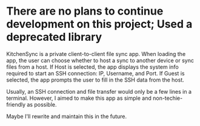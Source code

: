 

# There are no plans to continue development on this project; Used a deprecated library

KitchenSync is a private client-to-client file sync app. When loading the app, the user can choose whether to host a sync to another device or sync files from a host. If Host is selected, the app displays the system info required to start an SSH connection: IP, Username, and Port. If Guest is selected, the app prompts the user to fill in the SSH data from the host.

Usually, an SSH connection and file transfer would only be a few lines in a terminal. However, I aimed to make this app as simple and non-techie-friendly as possible.    

Maybe I'll rewrite and maintain this in the future.
